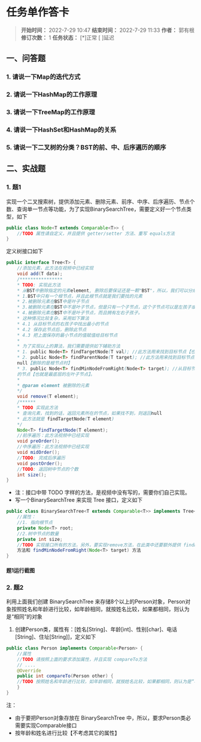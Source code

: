 [//]: # (注释
  Date: 2022-07-29 09:09:46
  LastEditors: gyg
  LastEditTime: 2022-07-29 09:23:28
  FilePath: \note\郭有根-第十六章作业.md
)

# 任务单作答卡

>**开始时间：** 2022-7-29 10:47 **结束时间：** 2022-7-29 11:33
**作者：** 郭有根 **修订次数：** 1 **任务状态：** [*]正常 [ ]延迟

## 一、问答题

### 1. 请说一下Map的迭代方式

### 2. 请说一下HashMap的工作原理

### 3. 请说一下TreeMap的工作原理

### 4. 请说一下HashSet和HashMap的关系

### 5. 请说一下二叉树的分类？BST的前、中、后序遍历的顺序

## 二、实战题

### 1. 题1

实现一个二叉搜索树，提供添加元素、删除元素、前序、中序、后序遍历、节点个数、查询单一节点等功能，为了实现BinarySearchTree，需要定义好一个节点类型，如下

```java
public class Node<T extends Comparable<T>> {
    //TODO 属性请自定义，并且提供 getter/setter 方法、重写 equals方法
}
```

定义树接口如下

```java
public interface Tree<T> {
    //添加元素，此方法在视频中已经实现
    void add(T data);
    /****************
    * TODO: 实现此方法
    * 从BST中删除指定的元素element, 删除后要保证还是一颗"BST"，所以，我们可以分成如下4种情况：
    * 1.BST中只有一个根节点，并且此根节点就是我们要找的元素
    * 2.被删除元素在BST中是叶子节点
    * 3.被删除元素在BST中不是叶子节点，但是只有一个子节点，这个子节点可以是左孩子或是右孩子
    * 4.被删除元素在BST中不是叶子节点，而且拥有左右子孩子。
    * 这种情况比较复杂，采用如下算法
    * 4.1 从目标节点的右孩子中找出最小的节点
    * 4.2 保存此节点后，删除此节点
    * 4.3 把上面保存的最小节点的值赋值给目标节点
    *
    * 为了实现以上的算法，我们需要提供如下辅助方法
    * 1. public Node<T> findTargetNode(T val); //此方法用来找到目标节点【也就是要删除的节点】
    * 2. public Node<T> findParentNode(T target); //此方法用来找到目标节点的父节点，有可能会是
    null【删除的是根节点时】
    * 3. public Node<T> findMinNodeFromRight(Node<T> target); //从目标节点的右孩子中，找出最小
    的节点【也就是最底层的左叶子节点】。
    *
    * @param element 被删除的元素
    */
    void remove(T element);
    /******
    * TODO 实现此方法
    * 查询元素，找到的话，返回元素所在的节点，如果找不到，则返回null
    * 此方法就是 findTargetNode(T element)
    */
    Node<T> findTargetNode(T element);
    //前序遍历：此方法视频中已经实现
    void preOrder();
    //中序遍历：此方法视频中已经实现
    void midOrder();
    //TODO: 完成后序遍历
    void postOrder();
    //TODO: 返回树中节点的个数
    int size();
}
```

- 注：接口中带 TODO 字样的方法，是视频中没有写的，需要你们自己实现。
- 写一个BinarySearchTree 来实现 Tree 接口，定义如下

```java
public class BinarySearchTree<T extends Comparable<T>> implements Tree<T> {
    //属性：
    //1. 指向根节点
    private Node<T> root;
    //2.树中节点的数量
    private int size;
    //TODO 实现接口所有的方法，另外，要实现remove方法，在此类中还要额外提供 findParentNode(T target)
    方法和 findMinNodeFromRight(Node<T> target) 方法
}
```

#### 题1运行截图

### 2. 题2

利用上面我们创建 BinarySearchTree 来存储8个以上的Person对象，Person对象按照姓名和年龄进行比较，如年龄相同，就按姓名比较，如果都相同，则认为是“相同”的对象

1. 创建Person类，属性有：[姓名[String]、年龄[int]、性别[char]、电话[String]、住址[String]]，定义如下

```java
public class Person implements Comparable<Person> {
    //属性
    //TODO 请按照上面的要求添加属性，并且实现 compareTo方法
    // ....
    @Override
    public int compareTo(Person other) {
    //TODO 按照姓名和年龄进行比较，如年龄相同，就按姓名比较，如果都相同，则认为是“相同”的对象。
    }
}
```

注：

- 由于要把Person对象存放在 BinarySearchTree 中，所以，要求Person类必需要实现Comparable接口
- 按年龄和姓名进行比较【不考虑其它的属性】

